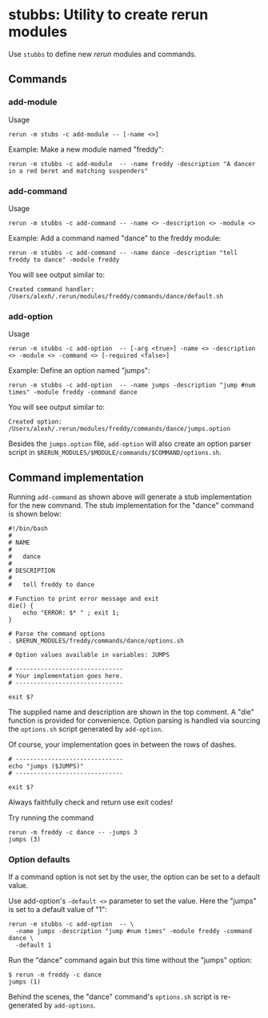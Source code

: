 # stubbs: Utility to create rerun modules

Use `stubbs` to define new *rerun* modules and commands.

## Commands

### add-module

Usage

    rerun -m stubs -c add-module -- [-name <>]
    
Example: Make a new module named "freddy":

    rerun -m stubbs -c add-module  -- -name freddy -description "A dancer in a red beret and matching suspenders"

### add-command

Usage

    rerun -m stubbs -c add-command -- -name <> -description <> -module <>

Example: Add a command named "dance" to the freddy module:

    rerun -m stubbs -c add-command -- -name dance -description "tell freddy to dance" -module freddy

You will see output similar to:

    Created command handler: /Users/alexh/.rerun/modules/freddy/commands/dance/default.sh

### add-option

Usage

    rerun -m stubbs -c add-option  -- [-arg <true>] -name <> -description <> -module <> -command <> [-required <false>]

Example: Define an option named "jumps":

    rerun -m stubbs -c add-option  -- -name jumps -description "jump #num times" -module freddy -command dance

You will see output similar to:

    Created option: /Users/alexh/.rerun/modules/freddy/commands/dance/jumps.option

Besides the `jumps.option` file, `add-option` will also create an
option parser script in `$RERUN_MODULES/$MODULE/commands/$COMMAND/options.sh`.

## Command implementation

Running `add-command` as shown above will generate a stub implementation
for the new command.
The stub implementation for the "dance" command is shown below:

    #!/bin/bash
    #
    # NAME
    #
    #   dance 
    #
    # DESCRIPTION
    #
    #   tell freddy to dance
     
    # Function to print error message and exit
    die() {
        echo "ERROR: $* " ; exit 1;
    }
     
    # Parse the command options     
    . $RERUN_MODULES/freddy/commands/dance/options.sh
     
    # Option values available in variables: JUMPS
     
    # ------------------------------
    # Your implementation goes here.
    # ------------------------------
     
    exit $?

The supplied name and description are shown in the top comment.
A "die" function is provided for convenience. 
Option parsing is handled via sourcing the `options.sh` script
generated by `add-option`.

Of course, your implementation goes in between the rows
of dashes.

    # ------------------------------
    echo "jumps ($JUMPS)"
    # ------------------------------
    
    exit $?

Always faithfully check and return use exit codes!

Try running the command

    rerun -m freddy -c dance -- -jumps 3
    jumps (3)

### Option defaults

If a command option is not set by the user, the option
can be set to a default value.

Use add-option's `-default <>` parameter to set the value. 
Here the "jumps" is set to a default value of "1":

    rerun -m stubbs -c add-option  -- \
      -name jumps -description "jump #num times" -module freddy -command dance \
      -default 1

Run the "dance" command again but this time without the "jumps" option:

    $ rerun -m freddy -c dance
    jumps (1)
    
Behind the scenes, the "dance" command's `options.sh` script is re-generated
by `add-options`.


